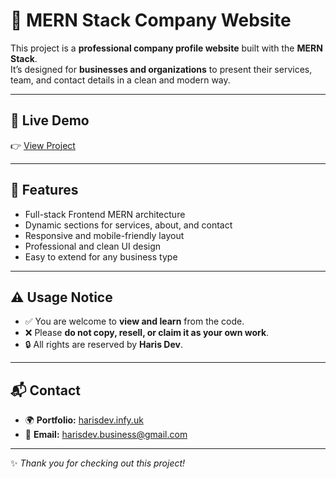 # 🏢 MERN Stack Company Website  

This project is a **professional company profile website** built with the **MERN Stack**.  
It’s designed for **businesses and organizations** to present their services, team, and contact details in a clean and modern way.  

---

## 🔗 Live Demo  
👉 [View Project](https://devtechcompany.vercel.app/)  
  

---

## 🎯 Features  
- Full-stack Frontend MERN architecture  
- Dynamic sections for services, about, and contact  
- Responsive and mobile-friendly layout  
- Professional and clean UI design  
- Easy to extend for any business type  

---

## ⚠️ Usage Notice  
- ✅ You are welcome to **view and learn** from the code.  
- ❌ Please **do not copy, resell, or claim it as your own work**.  
- 🔒 All rights are reserved by **Haris Dev**.  

---

## 📬 Contact  
- 🌍 **Portfolio:** [harisdev.infy.uk](https://harisdev.infy.uk)  
- 📧 **Email:** harisdev.business@gmail.com  

---
✨ *Thank you for checking out this project!*  
